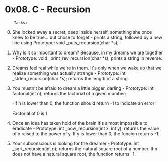 # 0x08. C - Recursion

		Tasks:

0. She locked away a secret, deep inside herself, something she once knew to be true... but chose to forget - prints a string, followed by a new line using Prototype: void _puts_recursion(char *s);
1. Why is it so important to dream? Because, in my dreams we are together - Prototype: void _print_rev_recursion(char *s); prints a string in reverse.
2. Dreams feel real while we're in them. It's only when we wake up that we realize something was actually strange - Prototype: int _strlen_recursion(char *s); returns the length of a string.
3. You mustn't be afraid to dream a little bigger, darling - Prototype: int factorial(int n); returns the factorial of a given mumber:

	-If n is lower than 0, the function should return -1 to indicate an error

	Factorial of 0 is 1

4. Once an idea has taken hold of the brain it's almost impossible to eradicate - Prototype: int _pow_recursion(int x, int y); returns the value of x raised to the power of y. If y is lower than 0, the funcion returns -1.
5. Your subconscious is looking for the dreamer - Prototype: int _sqrt_recursion(int n); returns the natural square root of a number. If n does not have a natural square root, the function returns -1.
